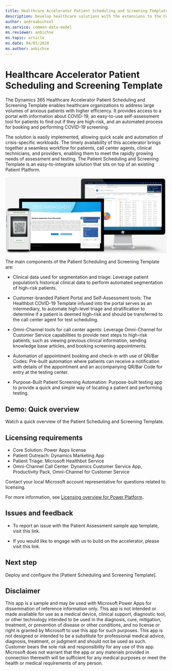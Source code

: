 ```yaml
---
title: Healthcare Accelerator Patient Scheduling and Screening Template - Dynamics 365 | Microsoft Docs
description: Develop healthcare solutions with the extensions to the Common Data Model and built-in forms and views of the Dynamics 365 Healthcare Accelerator.
author: andreabichsel
ms.service: common-data-model
ms.reviewer: anbichse
ms.topic: article
ms.date: 04/01/2020
ms.author: anbichse
---
```


# Healthcare Accelerator Patient Scheduling and Screening Template

The Dynamics 365 Healthcare Accelerator Patient Scheduling and Screening Template enables healthcare organizations to address large volumes of anxious patients with higher efficiency. It provides access to a portal with information about COVID-19, an easy-to-use self-assessment tool for patients to find out if they are high-risk, and an automated process for booking and performing COVID-19 screening.

The solution is easily implemented, allowing quick scale and automation of crisis-specific workloads. The timely availability of this accelerator brings together a seamless workflow for patients, call center agents, clinical technicians, and providers, enabling them to meet the rapidly growing needs of assessment and testing. The Patient Scheduling and Screening Template is an easy-to-integrate solution that sits on top of an existing Patient Platform. 

![Healthcare Accelerator Patient Scheduling and Screening Template](media/patient-scheduling-screening-template-platforms.png)

The main components of the Patient Scheduling and Screening Template are:

- Clinical data used for segmentation and triage: Leverage patient population’s historical clinical data to perform automated segmentation of high-risk patients.

- Customer-branded Patient Portal and Self-Assessment tools: The Healthbot COVID-19 Template infused into the portal serves as an intermediary, to automate high-level triage and stratification to determine if a patient is deemed high-risk and should be transferred to the call center agent for test scheduling.

- Omni-Channel tools for call center agents: Leverage Omni-Channel for Customer Service capabilities to provide next steps to high-risk patients, such as viewing previous clinical information, sending knowledge base articles, and booking screening appointments.

- Automation of appointment booking and check-in with use of QR/Bar Codes: Pre-built automation where patients can receive a notification with details of the appointment and an accompanying QR/Bar Code for entry at the testing center.

- Purpose-Built Patient Screening Automation: Purpose-built testing app to provide a quick and simple way of locating a patient and performing testing.

## Demo: Quick overview

Watch a quick overview of the Patient Scheduling and Screening Template.

## Licensing requirements

- Core Solution: Power Apps license
- Patient Outreach: Dynamics Marketing App
- Patient Triage: Microsoft Healthbot Service
- Omni-Channel Call Center: Dynamics Customer Service App, Productivity Pack, Omni-Channel for Customer Service

Contact your local Microsoft account representative for questions related to licensing.

For more information, see [Licensing overview for Power Platform](https://docs.microsoft.com/power-platform/admin/pricing-billing-skus).

## Issues and feedback

- To report an issue with the Patient Assessment sample app template, visit this link.

- If you would like to engage with us to build on the accelerator, please visit this link.

## Next step

Deploy and configure the [Patient Scheduling and Screening Template].

## Disclaimer

This app is a sample and may be used with Microsoft Power Apps for dissemination of reference information only. This app is not intended or made available for use as a medical device, clinical support, diagnostic tool, or other technology intended to be used in the diagnosis, cure, mitigation, treatment, or prevention of disease or other conditions, and no license or right is granted by Microsoft to use this app for such purposes. This app is not designed or intended to be a substitute for professional medical advice, diagnosis, treatment, or judgment and should not be used as such. Customer bears the sole risk and responsibility for any use of this app. Microsoft does not warrant that the app or any materials provided in connection therewith will be sufficient for any medical purposes or meet the health or medical requirements of any person.